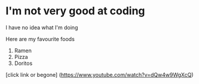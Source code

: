 # I'm not very good at coding

I have no idea what I'm doing

Here are my favourite foods

1. Ramen
2. Pizza
3. Doritos

[click link or begone] (https://www.youtube.com/watch?v=dQw4w9WgXcQ)
